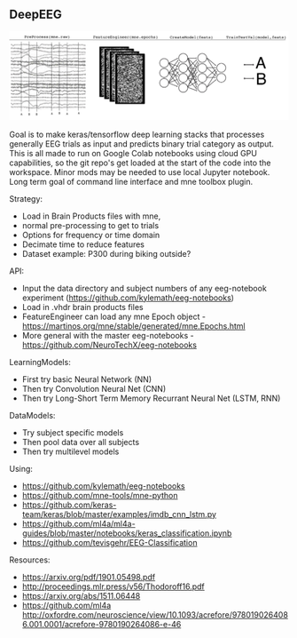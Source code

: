 ## DeepEEG ##

![alt text](DeepEEGImage.png)
 
Goal is to make keras/tensorflow deep learning stacks that processes generally EEG trials as input and predicts binary trial category as output. This is all made to run on Google Colab notebooks using cloud GPU capabilities, so the git repo's get loaded at the start of the code into the workspace. Minor mods may be needed to use local Jupyter notebook. Long term goal of command line interface and mne toolbox plugin.

Strategy:
* Load in Brain Products files with mne, 
* normal pre-processing to get to trials
* Options for frequency or time domain
* Decimate time to reduce features
* Dataset example: P300 during biking outside? 

API:
* Input the data directory and subject numbers of any eeg-notebook experiment (https://github.com/kylemath/eeg-notebooks)
* Load in .vhdr brain products files
* FeatureEngineer can load any mne Epoch object - https://martinos.org/mne/stable/generated/mne.Epochs.html
* More general with the master eeg-notebooks - https://github.com/NeuroTechX/eeg-notebooks

LearningModels:
* First try basic Neural Network (NN)
* Then try Convolution Neural Net (CNN)
* Then try Long-Short Term Memory Recurrant Neural Net (LSTM, RNN)

DataModels:
* Try subject specific models 
* Then pool data over all subjects
* Then try multilevel models

Using: 
* https://github.com/kylemath/eeg-notebooks
* https://github.com/mne-tools/mne-python
* https://github.com/keras-team/keras/blob/master/examples/imdb_cnn_lstm.py
* https://github.com/ml4a/ml4a-guides/blob/master/notebooks/keras_classification.ipynb
* https://github.com/tevisgehr/EEG-Classification

Resources:
* https://arxiv.org/pdf/1901.05498.pdf 
* http://proceedings.mlr.press/v56/Thodoroff16.pdf
*  https://arxiv.org/abs/1511.06448
*  https://github.com/ml4a
http://oxfordre.com/neuroscience/view/10.1093/acrefore/9780190264086.001.0001/acrefore-9780190264086-e-46
